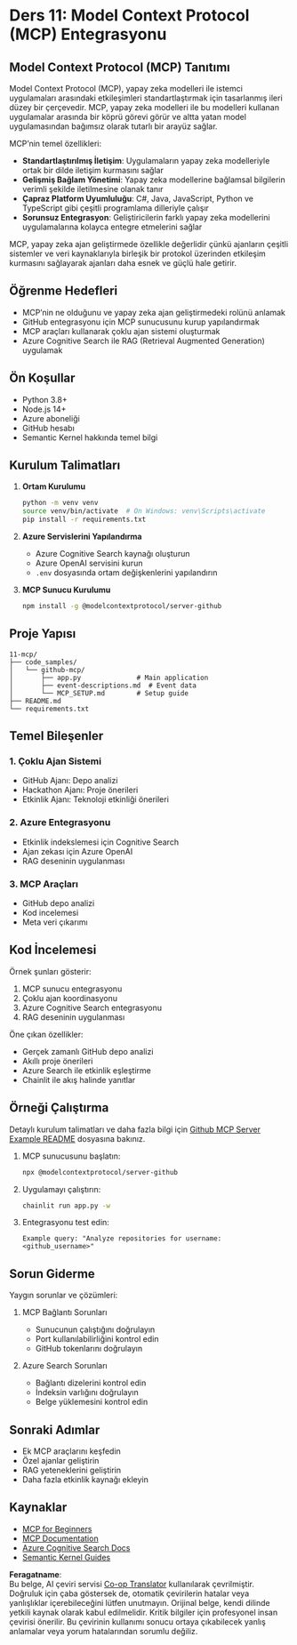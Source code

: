 <!--
CO_OP_TRANSLATOR_METADATA:
{
  "original_hash": "bbce3572338711aeab758506379ab716",
  "translation_date": "2025-07-12T13:47:40+00:00",
  "source_file": "11-mcp/README.md",
  "language_code": "tr"
}
-->
# Ders 11: Model Context Protocol (MCP) Entegrasyonu

## Model Context Protocol (MCP) Tanıtımı

Model Context Protocol (MCP), yapay zeka modelleri ile istemci uygulamaları arasındaki etkileşimleri standartlaştırmak için tasarlanmış ileri düzey bir çerçevedir. MCP, yapay zeka modelleri ile bu modelleri kullanan uygulamalar arasında bir köprü görevi görür ve altta yatan model uygulamasından bağımsız olarak tutarlı bir arayüz sağlar.

MCP’nin temel özellikleri:

- **Standartlaştırılmış İletişim**: Uygulamaların yapay zeka modelleriyle ortak bir dilde iletişim kurmasını sağlar
- **Gelişmiş Bağlam Yönetimi**: Yapay zeka modellerine bağlamsal bilgilerin verimli şekilde iletilmesine olanak tanır
- **Çapraz Platform Uyumluluğu**: C#, Java, JavaScript, Python ve TypeScript gibi çeşitli programlama dilleriyle çalışır
- **Sorunsuz Entegrasyon**: Geliştiricilerin farklı yapay zeka modellerini uygulamalarına kolayca entegre etmelerini sağlar

MCP, yapay zeka ajan geliştirmede özellikle değerlidir çünkü ajanların çeşitli sistemler ve veri kaynaklarıyla birleşik bir protokol üzerinden etkileşim kurmasını sağlayarak ajanları daha esnek ve güçlü hale getirir.

## Öğrenme Hedefleri
- MCP’nin ne olduğunu ve yapay zeka ajan geliştirmedeki rolünü anlamak
- GitHub entegrasyonu için MCP sunucusunu kurup yapılandırmak
- MCP araçları kullanarak çoklu ajan sistemi oluşturmak
- Azure Cognitive Search ile RAG (Retrieval Augmented Generation) uygulamak

## Ön Koşullar
- Python 3.8+
- Node.js 14+
- Azure aboneliği
- GitHub hesabı
- Semantic Kernel hakkında temel bilgi

## Kurulum Talimatları

1. **Ortam Kurulumu**
   ```bash
   python -m venv venv
   source venv/bin/activate  # On Windows: venv\Scripts\activate
   pip install -r requirements.txt
   ```

2. **Azure Servislerini Yapılandırma**
   - Azure Cognitive Search kaynağı oluşturun
   - Azure OpenAI servisini kurun
   - `.env` dosyasında ortam değişkenlerini yapılandırın

3. **MCP Sunucu Kurulumu**
   ```bash
   npm install -g @modelcontextprotocol/server-github
   ```

## Proje Yapısı

```
11-mcp/
├── code_samples/
│   └── github-mcp/
│       ├── app.py              # Main application
│       ├── event-descriptions.md  # Event data
│       └── MCP_SETUP.md        # Setup guide
├── README.md
└── requirements.txt
```

## Temel Bileşenler

### 1. Çoklu Ajan Sistemi
- GitHub Ajanı: Depo analizi
- Hackathon Ajanı: Proje önerileri
- Etkinlik Ajanı: Teknoloji etkinliği önerileri

### 2. Azure Entegrasyonu
- Etkinlik indekslemesi için Cognitive Search
- Ajan zekası için Azure OpenAI
- RAG deseninin uygulanması

### 3. MCP Araçları
- GitHub depo analizi
- Kod incelemesi
- Meta veri çıkarımı

## Kod İncelemesi

Örnek şunları gösterir:
1. MCP sunucu entegrasyonu
2. Çoklu ajan koordinasyonu
3. Azure Cognitive Search entegrasyonu
4. RAG deseninin uygulanması

Öne çıkan özellikler:
- Gerçek zamanlı GitHub depo analizi
- Akıllı proje önerileri
- Azure Search ile etkinlik eşleştirme
- Chainlit ile akış halinde yanıtlar

## Örneği Çalıştırma

Detaylı kurulum talimatları ve daha fazla bilgi için [Github MCP Server Example README](./code_samples/github-mcp/README.md) dosyasına bakınız.

1. MCP sunucusunu başlatın:
   ```bash
   npx @modelcontextprotocol/server-github
   ```

2. Uygulamayı çalıştırın:
   ```bash
   chainlit run app.py -w
   ```

3. Entegrasyonu test edin:
   ```
   Example query: "Analyze repositories for username: <github_username>"
   ```

## Sorun Giderme

Yaygın sorunlar ve çözümleri:
1. MCP Bağlantı Sorunları
   - Sunucunun çalıştığını doğrulayın
   - Port kullanılabilirliğini kontrol edin
   - GitHub tokenlarını doğrulayın

2. Azure Search Sorunları
   - Bağlantı dizelerini kontrol edin
   - İndeksin varlığını doğrulayın
   - Belge yüklemesini kontrol edin

## Sonraki Adımlar
- Ek MCP araçlarını keşfedin
- Özel ajanlar geliştirin
- RAG yeteneklerini geliştirin
- Daha fazla etkinlik kaynağı ekleyin

## Kaynaklar
- [MCP for Beginners](https://aka.ms/mcp-for-beginners)  
- [MCP Documentation](https://github.com/microsoft/semantic-kernel/tree/main/python/semantic-kernel/semantic_kernel/connectors/mcp)
- [Azure Cognitive Search Docs](https://learn.microsoft.com/azure/search/)
- [Semantic Kernel Guides](https://learn.microsoft.com/semantic-kernel/)

**Feragatname**:  
Bu belge, AI çeviri servisi [Co-op Translator](https://github.com/Azure/co-op-translator) kullanılarak çevrilmiştir. Doğruluk için çaba göstersek de, otomatik çevirilerin hatalar veya yanlışlıklar içerebileceğini lütfen unutmayın. Orijinal belge, kendi dilinde yetkili kaynak olarak kabul edilmelidir. Kritik bilgiler için profesyonel insan çevirisi önerilir. Bu çevirinin kullanımı sonucu ortaya çıkabilecek yanlış anlamalar veya yorum hatalarından sorumlu değiliz.